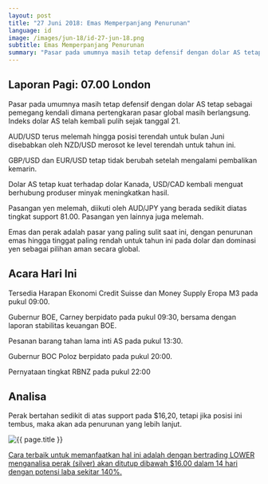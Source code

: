 ```yaml
---
layout: post
title: "27 Juni 2018: Emas Memperpanjang Penurunan"
language: id
image: /images/jun-18/id-27-jun-18.png
subtitle: Emas Memperpanjang Penurunan
summary: "Pasar pada umumnya masih tetap defensif dengan dolar AS tetap sebagai pemegang kendali dimana pertengkaran pasar global masih berlangsung. Indeks dolar AS telah kembali pulih sejak tanggal 21"
---
```

## Laporan Pagi: 07.00 London

Pasar pada umumnya masih tetap defensif dengan dolar AS tetap sebagai pemegang kendali dimana pertengkaran pasar global masih berlangsung. Indeks dolar AS telah kembali pulih sejak tanggal 21.

AUD/USD terus melemah hingga posisi terendah untuk bulan Juni disebabkan oleh NZD/USD merosot ke level terendah untuk tahun ini.

GBP/USD dan EUR/USD tetap tidak berubah setelah mengalami pembalikan kemarin.

Dolar AS tetap kuat terhadap dolar Kanada, USD/CAD kembali menguat berhubung produser minyak meningkatkan hasil.

Pasangan yen melemah, diikuti oleh AUD/JPY yang berada sedikit diatas tingkat support 81.00. Pasangan yen lainnya juga melemah.

Emas dan perak adalah pasar yang paling sulit saat ini, dengan penurunan emas hingga tinggat paling rendah untuk tahun ini pada dolar dan dominasi yen sebagai pilihan aman secara global.

## Acara Hari Ini

Tersedia Harapan Ekonomi Credit Suisse dan Money Supply Eropa M3 pada pukul 09:00.

Gubernur BOE, Carney berpidato pada pukul 09:30, bersama dengan laporan stabilitas keuangan BOE.

Pesanan barang tahan lama inti AS pada pukul 13:30.

Gubernur BOC Poloz berpidato pada pukul 20:00.

Pernyataan tingkat RBNZ pada pukul 22:00

## Analisa

Perak bertahan sedikit di atas support pada $16,20, tetapi jika posisi ini tembus, maka akan ada penurunan yang lebih lanjut.

<img src="{{ site.url }}/images/jun-18/id-27-jun-18.png" alt="{{ page.title }}" title="{{ page.title }}">

<a href="%LINK%%currency=USD&market=commodities&underlying=frxXAGUSD&formname=higherlower&duration_amount=14&duration_units=d&amount=10&amount_type=stake&expiry_type=duration&barrier=16.00" target="_blank" rel="noopener noreferrer nofollow">Cara terbaik untuk memanfaatkan hal ini adalah dengan bertrading LOWER menganalisa perak (silver) akan ditutup dibawah $16.00 dalam 14 hari dengan potensi laba sekitar 140%.</a>
